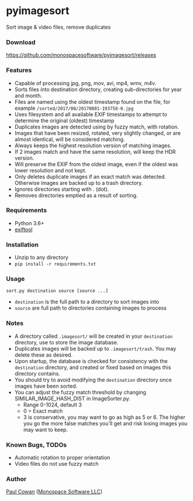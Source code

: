 # pyimagesort
Sort image & video files, remove duplicates

### Download

https://github.com/monospacesoftware/pyimagesort/releases

### Features

* Capable of processing jpg, png, mov, avi, mp4, wmv, m4v.
* Sorts files into destination directory, creating sub-directories for year and month.
* Files are named using the oldest timestamp found on the file, for example `/sorted/2017/08/20170801-193758-0.jpg`
* Uses filesystem and all available EXIF timestamps to attempt to determine the original (oldest) timestamp
* Duplicates images are detected using by fuzzy match, with rotation. 
* Images that have been resized, rotated, very slightly changed, or are almost identical, will be considered matching.
* Always keeps the highest resolution version of matching images.
* If 2 images match and have the same resolution, will keep the HDR version.
* Will preserve the EXIF from the oldest image, even if the oldest was lower resolution and not kept.
* Only deletes duplicate images if an exact match was detected. Otherwise images are backed up to a trash directory.
* Ignores directories starting with . (dot).
* Removes directories emptied as a result of sorting.

### Requirements

* Python 3.6+
* [exiftool](https://www.sno.phy.queensu.ca/~phil/exiftool/)

### Installation

* Unzip to any directory
* `pip install -r requirements.txt`

### Usage

`sort.py destination source [source ...]`

* `destination` is the full path to a directory to sort images into
* `source` are full path to directories containing images to process

### Notes

* A directory called `.imagesort/` will be created in your `destination` directory, use to store the image database.
* Duplicates images will be backed up to `.imagesort/trash`.  You may delete these as desired.
* Upon startup, the database is checked for consistency with the `destination` directory, and created or fixed based on images this directory contains.
* You should try to avoid modifying the `destination` directory once images have been sorted.
* You can adjust the fuzzy match threshold by changing SIMILAR_IMAGE_HASH_DIST in ImageSorter.py.
  * Range 0-1024, default 3
  * 0 = Exact match
  * 3 is conservative, you may want to go as high as 5 or 6. The higher you go the more false matches you'll get and risk losing images you may want to keep.
  

### Known Bugs, TODOs

* Automatic rotation to proper orientation
* Video files do not use fuzzy match

### Author

[Paul Cowan](paul@monospacesoftware.com) ([Monospace Software LLC](https://monospacesoftware.com/))
